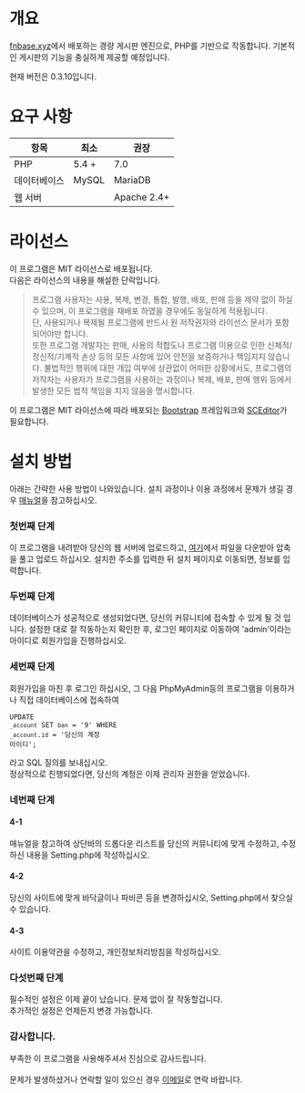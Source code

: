 # 개요
[fnbase.xyz](https://fnbase.xyz)에서 배포하는 경량 게시판 엔진으로, PHP를 기반으로 작동합니다.
기본적인 게시판의 기능을 충실하게 제공할 예정입니다.

현재 버전은 0.3.10입니다.

# 요구 사항
항목 | 최소 | 권장 |
---- | ---- | ---- |
PHP | 5.4 + | 7.0 |
데이터베이스 | MySQL | MariaDB |
웹 서버 |  | Apache 2.4+ |

# 라이선스
이 프로그램은 MIT 라이선스로 배포됩니다.<br>다음은 라이선스의 내용을 해설한 단락입니다.
> 프로그램 사용자는 사용, 복제, 변경, 통합, 발행, 배포, 판매 등을 제약 없이 하실 수 있으며, 이 프로그램을 재배포 하였을 경우에도 동일하게 적용됩니다.<br>
단, 사용되거나 복제될 프로그램에 반드시 원 저작권자와 라이선스 문서가 포함되어야만 합니다.<br>
> 또한 프로그램 개발자는 판매, 사용의 적합도나 프로그램 이용으로 인한 신체적/정신적/기계적 손상 등의 모든 사항에 있어 안전을 보증하거나 책임지지 않습니다. 불법적인 행위에 대한 개입 여부에 상관없이 어떠한 상황에서도, 프로그램의 저작자는 사용자가 프로그램을 사용하는 과정이나 복제, 배포, 판매 행위 등에서 발생한 모든 법적 책임을 지지 않음을 명시합니다.

이 프로그램은 MIT 라이선스에 따라 배포되는 [Bootstrap](https://getbootstrap.com) 프레임워크와 [SCEditor](https://sceditor.com)가 필요합니다.
# 설치 방법
아래는 간략한 사용 방법이 나와있습니다. 설치 과정이나 이용 과정에서 문제가 생길 경우 [매뉴얼](https://github.com/estrella3/FNBase-Engine/wiki)을 참고하십시오.
### 첫번째 단계
이 프로그램을 내려받아 당신의 웹 서버에 업로드하고, [여기](https://piedots.xyz/files/fnb.7z)에서 파일을 다운받아 압축을 풀고 업로드 하십시오.
설치한 주소를 입력한 뒤 설치 페이지로 이동되면, 정보를 입력합니다.
### 두번째 단계
데이터베이스가 성공적으로 생성되었다면, 당신의 커뮤니티에 접속할 수 있게 될 것 입니다.
설정한 대로 잘 작동하는지 확인한 후, 로그인 페이지로 이동하여 'admin'이라는 아이디로 회원가입을 진행하십시오.
### 세번째 단계
회원가입을 마친 후 로그인 하십시오, 그 다음 PhpMyAdmin등의 프로그램을 이용하거나 직접 데이터베이스에 접속하여 <pre><code>UPDATE `_account` SET `ban` = '9' WHERE `_account`.`id` = '당신의 계정 아이디';</code></pre>라고 SQL 질의를 보내십시오.<br>
정상적으로 진행되었다면, 당신의 계정은 이제 관리자 권한을 얻었습니다.
### 네번째 단계
#### 4-1
매뉴얼을 참고하여 상단바의 드롭다운 리스트를 당신의 커뮤니티에 맞게 수정하고, 수정하신 내용을 Setting.php에 작성하십시오.
#### 4-2
당신의 사이트에 맞게 바닥글이나 파비콘 등을 변경하십시오, Setting.php에서 찾으실 수 있습니다.
#### 4-3
사이트 이용약관을 수정하고, 개인정보처리방침을 작성하십시오.
### 다섯번째 단계
필수적인 설정은 이제 끝이 났습니다. 문제 없이 잘 작동할겁니다.<br>
추가적인 설정은 언제든지 변경 가능합니다.
### 감사합니다.
부족한 이 프로그램을 사용해주셔서 진심으로 감사드립니다.<br><br>
문제가 발생하셨거나 연락할 일이 있으신 경우 [이메일](mailto:admin@fnbase.xyz)로 연락 바랍니다.
